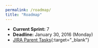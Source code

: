 ```yaml
---
permalink: /roadmap/
title: "Roadmap"
---
```


- **Current Sprint:** 7
- **Deadline:** January 30, 2016 (Monday)
- [JIRA Parent Tasks](https://issues.jboss.org/secure/RapidBoard.jspa?rapidView=3626){:target="_blank"}
